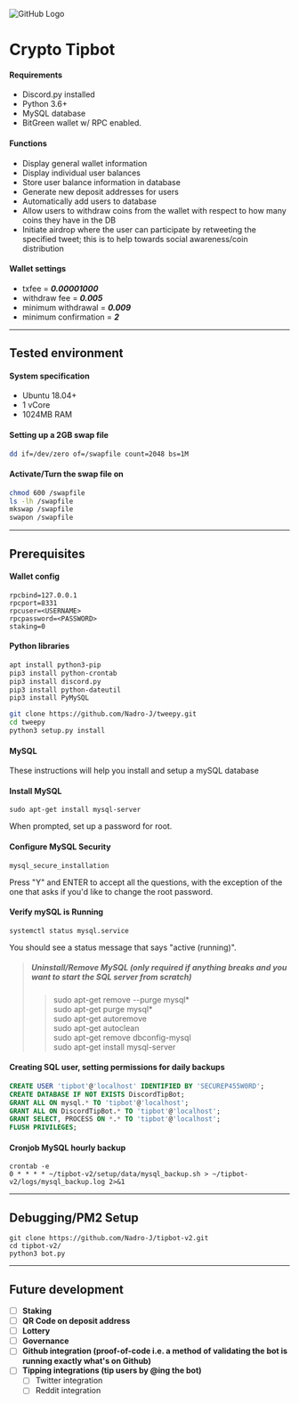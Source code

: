 ![GitHub Logo](https://i.imgur.com/TJGzhQo.png)
# Crypto Tipbot
#### Requirements
* Discord.py installed
* Python 3.6+
* MySQL database
* BitGreen wallet w/ RPC enabled.

#### Functions
* Display general wallet information
* Display individual user balances
* Store user balance information in database
* Generate new deposit addresses for users
* Automatically add users to database
* Allow users to withdraw coins from the wallet with respect to how many coins they have in the DB
* Initiate airdrop where the user can participate by retweeting the specified tweet; this is to help towards social awareness/coin distribution

#### Wallet settings
* txfee = **_0.00001000_**
* withdraw fee = **_0.005_**
* minimum withdrawal = **_0.009_**
* minimum confirmation = **_2_**

---

## Tested environment 
#### System specification
* Ubuntu 18.04+
* 1 vCore
* 1024MB RAM
#### Setting up a 2GB swap file
```sh
dd if=/dev/zero of=/swapfile count=2048 bs=1M
```
#### Activate/Turn the swap file on
```sh
chmod 600 /swapfile
ls -lh /swapfile
mkswap /swapfile
swapon /swapfile
```

---

## Prerequisites
#### Wallet config
```
rpcbind=127.0.0.1
rpcport=8331
rpcuser=<USERNAME>
rpcpassword=<PASSWORD>
staking=0
```

#### Python libraries
```sh
apt install python3-pip  
pip3 install python-crontab  
pip3 install discord.py  
pip3 install python-dateutil  
pip3 install PyMySQL

git clone https://github.com/Nadro-J/tweepy.git
cd tweepy
python3 setup.py install
```

#### MySQL
These instructions will help you install and setup a mySQL database
#### Install MySQL
```
sudo apt-get install mysql-server
```
When prompted, set up a password for root.

#### Configure MySQL Security
```
mysql_secure_installation
```
Press "Y" and ENTER to accept all the questions, with the exception of the one that asks if you'd like to change the root password.

#### Verify mySQL is Running
```
systemctl status mysql.service
```
You should see a status message that says "active (running)".

> ##### Uninstall/Remove MySQL _(only required if anything breaks and you want to start the SQL server from scratch)_
>> sudo apt-get remove --purge mysql*  
sudo apt-get purge mysql*  
sudo apt-get autoremove  
sudo apt-get autoclean  
sudo apt-get remove dbconfig-mysql  
sudo apt-get install mysql-server  

#### Creating SQL user, setting permissions for daily backups
```sql
CREATE USER 'tipbot'@'localhost' IDENTIFIED BY 'SECUREP455W0RD';
CREATE DATABASE IF NOT EXISTS DiscordTipBot;
GRANT ALL ON mysql.* TO 'tipbot'@'localhost';
GRANT ALL ON DiscordTipBot.* TO 'tipbot'@'localhost';
GRANT SELECT, PROCESS ON *.* TO 'tipbot'@'localhost';
FLUSH PRIVILEGES;
```

#### Cronjob MySQL hourly backup
```
crontab -e
0 * * * * ~/tipbot-v2/setup/data/mysql_backup.sh > ~/tipbot-v2/logs/mysql_backup.log 2>&1
```

---

## Debugging/PM2 Setup
```
git clone https://github.com/Nadro-J/tipbot-v2.git
cd tipbot-v2/
python3 bot.py
```

---

## Future development
- [ ] **Staking**
- [ ] **QR Code on deposit address**
- [ ] **Lottery**
- [ ] **Governance**
- [ ] **Github integration (proof-of-code i.e. a method of validating the bot is running exactly what's on Github)**
- [ ] **Tipping integrations (tip users by @ing the bot)**
    - [ ] Twitter integration
    - [ ] Reddit integration